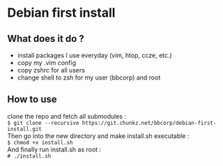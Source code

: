 # Debian first install
## What does it do ?
 - install packages I use everyday (vim, htop, ccze, etc.)
 - copy my .vim config
 - copy zshrc for all users
 - change shell to zsh for my user (bbcorp) and root
## How to use
clone the repo and fetch all submodules : \
`$ git clone --recursive https://git.chunkz.net/bbcorp/debian-first-install.git` \
Then go into the new directory and make install.sh executable : \
`$ chmod +x install.sh` \
And finally run install.sh as root : \
`# ./install.sh`

